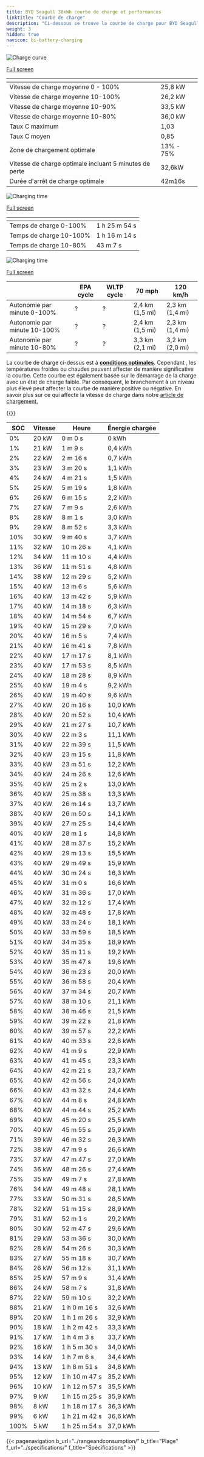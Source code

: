 ```yaml
---
title: BYD Seagull 38kWh courbe de charge et performances
linktitle: "Courbe de charge"
description: "Ci-dessous se trouve la courbe de charge pour BYD Seagull 38kWh, illustrant la vitesse de charge à différents niveaux de batterie. De plus, des graphiques pour l'autonomie et le temps fournissent des détails complets sur les performances de charge."
weight: 3
hidden: true
navicon: bi-battery-charging
---
```

<!-- markdownlint-disable MD033 -->
<!-- markdownlint-disable MD010 -->
<img src="/images/models/byd/seagull/seagull_38kwh/chargingcurve.svg" alt="Charge curve" class="img-fluid">

[Full screen](/images/models/byd/seagull/seagull_38kwh/chargingcurve.svg)


<div class="table-responsive">
<table class="table table-striped border">
	<thead>
		<tr>
			<th>
			</th>
			<th>
			</th>
		</tr>
	</thead>
	<tbody>
		<tr>
			<td>
				Vitesse de charge moyenne 0 - 100%
			</td>
			<td>
				25,8 kW
			</td>
		</tr>
		<tr>
			<td>
				Vitesse de charge moyenne 10-100%
			</td>
			<td>
				26,2 kW
			</td>
		</tr>
		<tr>
			<td>
				Vitesse de charge moyenne 10-90%
			</td>
			<td>
				33,5 kW
			</td>
		</tr>
		<tr>
			<td>
				Vitesse de charge moyenne 10-80%
			</td>
			<td>
				36,0 kW
			</td>
		</tr>
		<tr>
			<td>
				Taux C maximum
			</td>
			<td>
				1,03
			</td>
		</tr>
		<tr>
			<td>
				Taux C moyen
			</td>
			<td>
				0,85
			</td>
		</tr>
		<tr>
			<td>
				Zone de chargement optimale
			</td>
			<td>
				13% - 75%
			</td>
		</tr>
		<tr>
			<td>
				Vitesse de charge optimale incluant 5 minutes de perte
			</td>
			<td>
				32,6kW
			</td>
		</tr>
		<tr>
			<td>
				Durée d'arrêt de charge optimale
			</td>
			<td>
				42m16s
			</td>
		</tr>
	</tbody>
</table>
</div>
<img src="/images/models/byd/seagull/seagull_38kwh/chargingtime.svg" alt="Charging time" class="img-fluid">

[Full screen](/images/models/byd/seagull/seagull_38kwh/chargingtime.svg)
<div class="table-responsive">
<table class="table table-striped border">
	<thead>
		<tr>
			<th>
			</th>
			<th>
			</th>
		</tr>
	</thead>
	<tbody>
		<tr>
			<td>
				Temps de charge 0-100%
			</td>
			<td>
				1 h 25 m 54 s
			</td>
		</tr>
		<tr>
			<td>
				Temps de charge 10-100%
			</td>
			<td>
				1 h 16 m 14 s
			</td>
		</tr>
		<tr>
			<td>
				Temps de charge 10-80%
			</td>
			<td>
				 43 m 7 s
			</td>
		</tr>
	</tbody>
</table>
</div>
<img src="/images/models/byd/seagull/seagull_38kwh/chargerangespeed.svg" alt="Charging time" class="img-fluid">

[Full screen](/images/models/byd/seagull/seagull_38kwh/chargerangespeed.svg)
<div class="table-responsive">
<table class="table table-striped border">
	<thead>
		<tr>
			<th>
			</th>
			<th>
				EPA cycle
			</th>
			<th>
				WLTP cycle
			</th>
			<th>
				70 mph
			</th>
			<th>
				120 km/h
			</th>
		</tr>
	</thead>
	<tbody>
		<tr>
			<td>
				Autonomie par minute 0-100%
			</td>
			<td>
				?
			</td>
			<td>
				?
			</td>
			<td>
				2,4 km (1,5 mi)
			</td>
			<td>
				2,3 km (1,4 mi)
			</td>
		</tr>
		<tr>
			<td>
				Autonomie par minute 10-100%
			</td>
			<td>
				?
			</td>
			<td>
				?
			</td>
			<td>
				2,4 km (1,5 mi)
			</td>
			<td>
				2,3 km (1,4 mi)
			</td>
		</tr>
		<tr>
			<td>
				Autonomie par minute 10-80%
			</td>
			<td>
				?
			</td>
			<td>
				?
			</td>
			<td>
				3,3 km (2,1 mi)
			</td>
			<td>
				3,2 km (2,0 mi)
			</td>
		</tr>
	</tbody>
</table>
</div>


La courbe de charge ci-dessus est à **[conditions optimales](../../../../../technology/battery/charging/#temperature)**. Cependant , les températures froides ou chaudes peuvent affecter de manière significative la courbe. Cette courbe est également basée sur le démarrage de la charge avec un état de charge faible. Par conséquent, le branchement à un niveau plus élevé peut affecter la courbe de manière positive ou négative. En savoir plus sur ce qui affecte la vitesse de charge dans notre [article de chargement.](../../../../../technology/battery/charging/)


{{<evkxdisplayaddarticle />}}
<div class="table-responsive">
<table class="table table-striped border">
	<thead>
		<tr>
			<th>
				SOC
			</th>
			<th>
				Vitesse
			</th>
			<th>
				Heure
			</th>
			<th>
				Énergie chargée
			</th>
		</tr>
	</thead>
	<tbody>
		<tr>
			<td>
				0%
			</td>
			<td>
				20 kW
			</td>
			<td>
				 0 m 0 s
			</td>
			<td>
				0 kWh
			</td>
		</tr>
		<tr>
			<td>
				1%
			</td>
			<td>
				21 kW
			</td>
			<td>
				 1 m 9 s
			</td>
			<td>
				0,4 kWh
			</td>
		</tr>
		<tr>
			<td>
				2%
			</td>
			<td>
				22 kW
			</td>
			<td>
				 2 m 16 s
			</td>
			<td>
				0,7 kWh
			</td>
		</tr>
		<tr>
			<td>
				3%
			</td>
			<td>
				23 kW
			</td>
			<td>
				 3 m 20 s
			</td>
			<td>
				1,1 kWh
			</td>
		</tr>
		<tr>
			<td>
				4%
			</td>
			<td>
				24 kW
			</td>
			<td>
				 4 m 21 s
			</td>
			<td>
				1,5 kWh
			</td>
		</tr>
		<tr>
			<td>
				5%
			</td>
			<td>
				25 kW
			</td>
			<td>
				 5 m 19 s
			</td>
			<td>
				1,8 kWh
			</td>
		</tr>
		<tr>
			<td>
				6%
			</td>
			<td>
				26 kW
			</td>
			<td>
				 6 m 15 s
			</td>
			<td>
				2,2 kWh
			</td>
		</tr>
		<tr>
			<td>
				7%
			</td>
			<td>
				27 kW
			</td>
			<td>
				 7 m 9 s
			</td>
			<td>
				2,6 kWh
			</td>
		</tr>
		<tr>
			<td>
				8%
			</td>
			<td>
				28 kW
			</td>
			<td>
				 8 m 1 s
			</td>
			<td>
				3,0 kWh
			</td>
		</tr>
		<tr>
			<td>
				9%
			</td>
			<td>
				29 kW
			</td>
			<td>
				 8 m 52 s
			</td>
			<td>
				3,3 kWh
			</td>
		</tr>
		<tr>
			<td>
				10%
			</td>
			<td>
				30 kW
			</td>
			<td>
				 9 m 40 s
			</td>
			<td>
				3,7 kWh
			</td>
		</tr>
		<tr>
			<td>
				11%
			</td>
			<td>
				32 kW
			</td>
			<td>
				 10 m 26 s
			</td>
			<td>
				4,1 kWh
			</td>
		</tr>
		<tr>
			<td>
				12%
			</td>
			<td>
				34 kW
			</td>
			<td>
				 11 m 10 s
			</td>
			<td>
				4,4 kWh
			</td>
		</tr>
		<tr>
			<td>
				13%
			</td>
			<td>
				36 kW
			</td>
			<td>
				 11 m 51 s
			</td>
			<td>
				4,8 kWh
			</td>
		</tr>
		<tr>
			<td>
				14%
			</td>
			<td>
				38 kW
			</td>
			<td>
				 12 m 29 s
			</td>
			<td>
				5,2 kWh
			</td>
		</tr>
		<tr>
			<td>
				15%
			</td>
			<td>
				40 kW
			</td>
			<td>
				 13 m 6 s
			</td>
			<td>
				5,6 kWh
			</td>
		</tr>
		<tr>
			<td>
				16%
			</td>
			<td>
				40 kW
			</td>
			<td>
				 13 m 42 s
			</td>
			<td>
				5,9 kWh
			</td>
		</tr>
		<tr>
			<td>
				17%
			</td>
			<td>
				40 kW
			</td>
			<td>
				 14 m 18 s
			</td>
			<td>
				6,3 kWh
			</td>
		</tr>
		<tr>
			<td>
				18%
			</td>
			<td>
				40 kW
			</td>
			<td>
				 14 m 54 s
			</td>
			<td>
				6,7 kWh
			</td>
		</tr>
		<tr>
			<td>
				19%
			</td>
			<td>
				40 kW
			</td>
			<td>
				 15 m 29 s
			</td>
			<td>
				7,0 kWh
			</td>
		</tr>
		<tr>
			<td>
				20%
			</td>
			<td>
				40 kW
			</td>
			<td>
				 16 m 5 s
			</td>
			<td>
				7,4 kWh
			</td>
		</tr>
		<tr>
			<td>
				21%
			</td>
			<td>
				40 kW
			</td>
			<td>
				 16 m 41 s
			</td>
			<td>
				7,8 kWh
			</td>
		</tr>
		<tr>
			<td>
				22%
			</td>
			<td>
				40 kW
			</td>
			<td>
				 17 m 17 s
			</td>
			<td>
				8,1 kWh
			</td>
		</tr>
		<tr>
			<td>
				23%
			</td>
			<td>
				40 kW
			</td>
			<td>
				 17 m 53 s
			</td>
			<td>
				8,5 kWh
			</td>
		</tr>
		<tr>
			<td>
				24%
			</td>
			<td>
				40 kW
			</td>
			<td>
				 18 m 28 s
			</td>
			<td>
				8,9 kWh
			</td>
		</tr>
		<tr>
			<td>
				25%
			</td>
			<td>
				40 kW
			</td>
			<td>
				 19 m 4 s
			</td>
			<td>
				9,2 kWh
			</td>
		</tr>
		<tr>
			<td>
				26%
			</td>
			<td>
				40 kW
			</td>
			<td>
				 19 m 40 s
			</td>
			<td>
				9,6 kWh
			</td>
		</tr>
		<tr>
			<td>
				27%
			</td>
			<td>
				40 kW
			</td>
			<td>
				 20 m 16 s
			</td>
			<td>
				10,0 kWh
			</td>
		</tr>
		<tr>
			<td>
				28%
			</td>
			<td>
				40 kW
			</td>
			<td>
				 20 m 52 s
			</td>
			<td>
				10,4 kWh
			</td>
		</tr>
		<tr>
			<td>
				29%
			</td>
			<td>
				40 kW
			</td>
			<td>
				 21 m 27 s
			</td>
			<td>
				10,7 kWh
			</td>
		</tr>
		<tr>
			<td>
				30%
			</td>
			<td>
				40 kW
			</td>
			<td>
				 22 m 3 s
			</td>
			<td>
				11,1 kWh
			</td>
		</tr>
		<tr>
			<td>
				31%
			</td>
			<td>
				40 kW
			</td>
			<td>
				 22 m 39 s
			</td>
			<td>
				11,5 kWh
			</td>
		</tr>
		<tr>
			<td>
				32%
			</td>
			<td>
				40 kW
			</td>
			<td>
				 23 m 15 s
			</td>
			<td>
				11,8 kWh
			</td>
		</tr>
		<tr>
			<td>
				33%
			</td>
			<td>
				40 kW
			</td>
			<td>
				 23 m 51 s
			</td>
			<td>
				12,2 kWh
			</td>
		</tr>
		<tr>
			<td>
				34%
			</td>
			<td>
				40 kW
			</td>
			<td>
				 24 m 26 s
			</td>
			<td>
				12,6 kWh
			</td>
		</tr>
		<tr>
			<td>
				35%
			</td>
			<td>
				40 kW
			</td>
			<td>
				 25 m 2 s
			</td>
			<td>
				13,0 kWh
			</td>
		</tr>
		<tr>
			<td>
				36%
			</td>
			<td>
				40 kW
			</td>
			<td>
				 25 m 38 s
			</td>
			<td>
				13,3 kWh
			</td>
		</tr>
		<tr>
			<td>
				37%
			</td>
			<td>
				40 kW
			</td>
			<td>
				 26 m 14 s
			</td>
			<td>
				13,7 kWh
			</td>
		</tr>
		<tr>
			<td>
				38%
			</td>
			<td>
				40 kW
			</td>
			<td>
				 26 m 50 s
			</td>
			<td>
				14,1 kWh
			</td>
		</tr>
		<tr>
			<td>
				39%
			</td>
			<td>
				40 kW
			</td>
			<td>
				 27 m 25 s
			</td>
			<td>
				14,4 kWh
			</td>
		</tr>
		<tr>
			<td>
				40%
			</td>
			<td>
				40 kW
			</td>
			<td>
				 28 m 1 s
			</td>
			<td>
				14,8 kWh
			</td>
		</tr>
		<tr>
			<td>
				41%
			</td>
			<td>
				40 kW
			</td>
			<td>
				 28 m 37 s
			</td>
			<td>
				15,2 kWh
			</td>
		</tr>
		<tr>
			<td>
				42%
			</td>
			<td>
				40 kW
			</td>
			<td>
				 29 m 13 s
			</td>
			<td>
				15,5 kWh
			</td>
		</tr>
		<tr>
			<td>
				43%
			</td>
			<td>
				40 kW
			</td>
			<td>
				 29 m 49 s
			</td>
			<td>
				15,9 kWh
			</td>
		</tr>
		<tr>
			<td>
				44%
			</td>
			<td>
				40 kW
			</td>
			<td>
				 30 m 24 s
			</td>
			<td>
				16,3 kWh
			</td>
		</tr>
		<tr>
			<td>
				45%
			</td>
			<td>
				40 kW
			</td>
			<td>
				 31 m 0 s
			</td>
			<td>
				16,6 kWh
			</td>
		</tr>
		<tr>
			<td>
				46%
			</td>
			<td>
				40 kW
			</td>
			<td>
				 31 m 36 s
			</td>
			<td>
				17,0 kWh
			</td>
		</tr>
		<tr>
			<td>
				47%
			</td>
			<td>
				40 kW
			</td>
			<td>
				 32 m 12 s
			</td>
			<td>
				17,4 kWh
			</td>
		</tr>
		<tr>
			<td>
				48%
			</td>
			<td>
				40 kW
			</td>
			<td>
				 32 m 48 s
			</td>
			<td>
				17,8 kWh
			</td>
		</tr>
		<tr>
			<td>
				49%
			</td>
			<td>
				40 kW
			</td>
			<td>
				 33 m 24 s
			</td>
			<td>
				18,1 kWh
			</td>
		</tr>
		<tr>
			<td>
				50%
			</td>
			<td>
				40 kW
			</td>
			<td>
				 33 m 59 s
			</td>
			<td>
				18,5 kWh
			</td>
		</tr>
		<tr>
			<td>
				51%
			</td>
			<td>
				40 kW
			</td>
			<td>
				 34 m 35 s
			</td>
			<td>
				18,9 kWh
			</td>
		</tr>
		<tr>
			<td>
				52%
			</td>
			<td>
				40 kW
			</td>
			<td>
				 35 m 11 s
			</td>
			<td>
				19,2 kWh
			</td>
		</tr>
		<tr>
			<td>
				53%
			</td>
			<td>
				40 kW
			</td>
			<td>
				 35 m 47 s
			</td>
			<td>
				19,6 kWh
			</td>
		</tr>
		<tr>
			<td>
				54%
			</td>
			<td>
				40 kW
			</td>
			<td>
				 36 m 23 s
			</td>
			<td>
				20,0 kWh
			</td>
		</tr>
		<tr>
			<td>
				55%
			</td>
			<td>
				40 kW
			</td>
			<td>
				 36 m 58 s
			</td>
			<td>
				20,4 kWh
			</td>
		</tr>
		<tr>
			<td>
				56%
			</td>
			<td>
				40 kW
			</td>
			<td>
				 37 m 34 s
			</td>
			<td>
				20,7 kWh
			</td>
		</tr>
		<tr>
			<td>
				57%
			</td>
			<td>
				40 kW
			</td>
			<td>
				 38 m 10 s
			</td>
			<td>
				21,1 kWh
			</td>
		</tr>
		<tr>
			<td>
				58%
			</td>
			<td>
				40 kW
			</td>
			<td>
				 38 m 46 s
			</td>
			<td>
				21,5 kWh
			</td>
		</tr>
		<tr>
			<td>
				59%
			</td>
			<td>
				40 kW
			</td>
			<td>
				 39 m 22 s
			</td>
			<td>
				21,8 kWh
			</td>
		</tr>
		<tr>
			<td>
				60%
			</td>
			<td>
				40 kW
			</td>
			<td>
				 39 m 57 s
			</td>
			<td>
				22,2 kWh
			</td>
		</tr>
		<tr>
			<td>
				61%
			</td>
			<td>
				40 kW
			</td>
			<td>
				 40 m 33 s
			</td>
			<td>
				22,6 kWh
			</td>
		</tr>
		<tr>
			<td>
				62%
			</td>
			<td>
				40 kW
			</td>
			<td>
				 41 m 9 s
			</td>
			<td>
				22,9 kWh
			</td>
		</tr>
		<tr>
			<td>
				63%
			</td>
			<td>
				40 kW
			</td>
			<td>
				 41 m 45 s
			</td>
			<td>
				23,3 kWh
			</td>
		</tr>
		<tr>
			<td>
				64%
			</td>
			<td>
				40 kW
			</td>
			<td>
				 42 m 21 s
			</td>
			<td>
				23,7 kWh
			</td>
		</tr>
		<tr>
			<td>
				65%
			</td>
			<td>
				40 kW
			</td>
			<td>
				 42 m 56 s
			</td>
			<td>
				24,0 kWh
			</td>
		</tr>
		<tr>
			<td>
				66%
			</td>
			<td>
				40 kW
			</td>
			<td>
				 43 m 32 s
			</td>
			<td>
				24,4 kWh
			</td>
		</tr>
		<tr>
			<td>
				67%
			</td>
			<td>
				40 kW
			</td>
			<td>
				 44 m 8 s
			</td>
			<td>
				24,8 kWh
			</td>
		</tr>
		<tr>
			<td>
				68%
			</td>
			<td>
				40 kW
			</td>
			<td>
				 44 m 44 s
			</td>
			<td>
				25,2 kWh
			</td>
		</tr>
		<tr>
			<td>
				69%
			</td>
			<td>
				40 kW
			</td>
			<td>
				 45 m 20 s
			</td>
			<td>
				25,5 kWh
			</td>
		</tr>
		<tr>
			<td>
				70%
			</td>
			<td>
				40 kW
			</td>
			<td>
				 45 m 55 s
			</td>
			<td>
				25,9 kWh
			</td>
		</tr>
		<tr>
			<td>
				71%
			</td>
			<td>
				39 kW
			</td>
			<td>
				 46 m 32 s
			</td>
			<td>
				26,3 kWh
			</td>
		</tr>
		<tr>
			<td>
				72%
			</td>
			<td>
				38 kW
			</td>
			<td>
				 47 m 9 s
			</td>
			<td>
				26,6 kWh
			</td>
		</tr>
		<tr>
			<td>
				73%
			</td>
			<td>
				37 kW
			</td>
			<td>
				 47 m 47 s
			</td>
			<td>
				27,0 kWh
			</td>
		</tr>
		<tr>
			<td>
				74%
			</td>
			<td>
				36 kW
			</td>
			<td>
				 48 m 26 s
			</td>
			<td>
				27,4 kWh
			</td>
		</tr>
		<tr>
			<td>
				75%
			</td>
			<td>
				35 kW
			</td>
			<td>
				 49 m 7 s
			</td>
			<td>
				27,8 kWh
			</td>
		</tr>
		<tr>
			<td>
				76%
			</td>
			<td>
				34 kW
			</td>
			<td>
				 49 m 48 s
			</td>
			<td>
				28,1 kWh
			</td>
		</tr>
		<tr>
			<td>
				77%
			</td>
			<td>
				33 kW
			</td>
			<td>
				 50 m 31 s
			</td>
			<td>
				28,5 kWh
			</td>
		</tr>
		<tr>
			<td>
				78%
			</td>
			<td>
				32 kW
			</td>
			<td>
				 51 m 15 s
			</td>
			<td>
				28,9 kWh
			</td>
		</tr>
		<tr>
			<td>
				79%
			</td>
			<td>
				31 kW
			</td>
			<td>
				 52 m 1 s
			</td>
			<td>
				29,2 kWh
			</td>
		</tr>
		<tr>
			<td>
				80%
			</td>
			<td>
				30 kW
			</td>
			<td>
				 52 m 47 s
			</td>
			<td>
				29,6 kWh
			</td>
		</tr>
		<tr>
			<td>
				81%
			</td>
			<td>
				29 kW
			</td>
			<td>
				 53 m 36 s
			</td>
			<td>
				30,0 kWh
			</td>
		</tr>
		<tr>
			<td>
				82%
			</td>
			<td>
				28 kW
			</td>
			<td>
				 54 m 26 s
			</td>
			<td>
				30,3 kWh
			</td>
		</tr>
		<tr>
			<td>
				83%
			</td>
			<td>
				27 kW
			</td>
			<td>
				 55 m 18 s
			</td>
			<td>
				30,7 kWh
			</td>
		</tr>
		<tr>
			<td>
				84%
			</td>
			<td>
				26 kW
			</td>
			<td>
				 56 m 12 s
			</td>
			<td>
				31,1 kWh
			</td>
		</tr>
		<tr>
			<td>
				85%
			</td>
			<td>
				25 kW
			</td>
			<td>
				 57 m 9 s
			</td>
			<td>
				31,4 kWh
			</td>
		</tr>
		<tr>
			<td>
				86%
			</td>
			<td>
				24 kW
			</td>
			<td>
				 58 m 7 s
			</td>
			<td>
				31,8 kWh
			</td>
		</tr>
		<tr>
			<td>
				87%
			</td>
			<td>
				22 kW
			</td>
			<td>
				 59 m 10 s
			</td>
			<td>
				32,2 kWh
			</td>
		</tr>
		<tr>
			<td>
				88%
			</td>
			<td>
				21 kW
			</td>
			<td>
				1 h 0 m 16 s
			</td>
			<td>
				32,6 kWh
			</td>
		</tr>
		<tr>
			<td>
				89%
			</td>
			<td>
				20 kW
			</td>
			<td>
				1 h 1 m 26 s
			</td>
			<td>
				32,9 kWh
			</td>
		</tr>
		<tr>
			<td>
				90%
			</td>
			<td>
				18 kW
			</td>
			<td>
				1 h 2 m 42 s
			</td>
			<td>
				33,3 kWh
			</td>
		</tr>
		<tr>
			<td>
				91%
			</td>
			<td>
				17 kW
			</td>
			<td>
				1 h 4 m 3 s
			</td>
			<td>
				33,7 kWh
			</td>
		</tr>
		<tr>
			<td>
				92%
			</td>
			<td>
				16 kW
			</td>
			<td>
				1 h 5 m 30 s
			</td>
			<td>
				34,0 kWh
			</td>
		</tr>
		<tr>
			<td>
				93%
			</td>
			<td>
				14 kW
			</td>
			<td>
				1 h 7 m 6 s
			</td>
			<td>
				34,4 kWh
			</td>
		</tr>
		<tr>
			<td>
				94%
			</td>
			<td>
				13 kW
			</td>
			<td>
				1 h 8 m 51 s
			</td>
			<td>
				34,8 kWh
			</td>
		</tr>
		<tr>
			<td>
				95%
			</td>
			<td>
				12 kW
			</td>
			<td>
				1 h 10 m 47 s
			</td>
			<td>
				35,2 kWh
			</td>
		</tr>
		<tr>
			<td>
				96%
			</td>
			<td>
				10 kW
			</td>
			<td>
				1 h 12 m 57 s
			</td>
			<td>
				35,5 kWh
			</td>
		</tr>
		<tr>
			<td>
				97%
			</td>
			<td>
				9 kW
			</td>
			<td>
				1 h 15 m 25 s
			</td>
			<td>
				35,9 kWh
			</td>
		</tr>
		<tr>
			<td>
				98%
			</td>
			<td>
				8 kW
			</td>
			<td>
				1 h 18 m 17 s
			</td>
			<td>
				36,3 kWh
			</td>
		</tr>
		<tr>
			<td>
				99%
			</td>
			<td>
				6 kW
			</td>
			<td>
				1 h 21 m 42 s
			</td>
			<td>
				36,6 kWh
			</td>
		</tr>
		<tr>
			<td>
				100%
			</td>
			<td>
				5 kW
			</td>
			<td>
				1 h 25 m 54 s
			</td>
			<td>
				37,0 kWh
			</td>
		</tr>
	</tbody>
</table>
</div>


{{< pagenavigation b_url="../rangeandconsumption/" b_title="Plage" f_url="../specifications/" f_title="Spécifications" >}}
